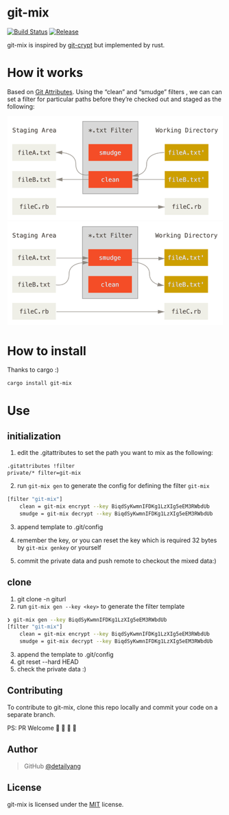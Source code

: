 # git-mix
[![Build Status](https://travis-ci.org/detailyang/git-mix.svg?branch=master)](https://travis-ci.org/detailyang/git-mix)
[![Release](https://img.shields.io/crates/v/git-mix.svg)](https://crates.io/crates/git-mix)

git-mix is inspired by [git-crypt](https://github.com/AGWA/git-crypt) but implemented by rust.

# How it works
Based on [Git Attributes](https://git-scm.com/book/en/v2/Customizing-Git-Git-Attributes). Using the “clean” and “smudge” filters
, we can can set a filter for particular paths before they’re checked out and staged as the following:

![clean](/docs/clean.png)
![smudge](/docs/smudge.png)

# How to install
Thanks to cargo :)
```bash
cargo install git-mix
```

# Use

## initialization

1. edit the .gitattributes to set the path you want to mix as the following:

```bsah
.gitattributes !filter
private/* filter=git-mix
```

2. run `git-mix gen` to generate the config for defining the filter `git-mix`

```bash
[filter "git-mix"]
    clean = git-mix encrypt --key BiqdSyKwmnIFDKg1LzXIg5eEM3RWbdUb
    smudge = git-mix decrypt --key BiqdSyKwmnIFDKg1LzXIg5eEM3RWbdUb
```

3. append template to  .git/config

4. remember the key, or you can reset the key which is required 32 bytes by `git-mix genkey` or yourself

5. commit the private data and push remote to checkout the mixed data:)

## clone

1. git clone -n giturl
2. run `git-mix gen --key <key>` to generate the filter template
```bash
❯ git-mix gen --key BiqdSyKwmnIFDKg1LzXIg5eEM3RWbdUb                       127ms
[filter "git-mix"]
    clean = git-mix encrypt --key BiqdSyKwmnIFDKg1LzXIg5eEM3RWbdUb
    smudge = git-mix decrypt --key BiqdSyKwmnIFDKg1LzXIg5eEM3RWbdUb
```
3. append the template to .git/config
4. git reset --hard HEAD
5. check the private data :)

Contributing
------------

To contribute to git-mix, clone this repo locally and commit your code on a separate branch.

PS: PR Welcome :rocket: :rocket: :rocket: :rocket:


Author
------

> GitHub [@detailyang](https://github.com/detailyang)


License
-------
git-mix is licensed under the [MIT] license.

[MIT]: https://github.com/detailyang/ybw/blob/master/licenses/MIT
